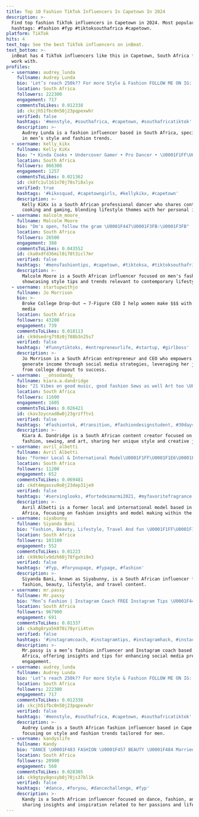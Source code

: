 ```yaml
---
title: Top 10 Fashion TikTok Influencers In Capetown In 2024
description: >-
  Find top fashion TikTok influencers in Capetown in 2024. Most popular
  hashtags: #fashion #fyp #tiktoksouthafrica #capetown.
platform: TikTok
hits: 4
text_top: See the best TikTok influencers on inBeat.
text_bottom: >-
  inBeat has 4 TikTok influencers like this in Capetown, South Africa for you to
  work with.
profiles:
  - username: audrey_lunda
    fullname: Audrey Lunda
    bio: 'Let’s reach 250k?? For more Style & Fashion FOLLOW ME ON IG: audrey_lunda'
    location: South Africa
    followers: 222300
    engagement: 717
    commentsToLikes: 0.012338
    id: ckcjh51fbc0n50j23pqpexwhr
    verified: false
    hashtags: '#menstyle, #southafrica, #capetown, #southafricatiktok'
    description: >-
      Audrey Lunda is a fashion influencer based in South Africa, specializing
      in men’s style and fashion trends.
  - username: kelly_kikx
    fullname: Kelly KiKx
    bio: "• Kinda Cooks • Undercover Gamer • Pro Dancer • \U0001F1FF\U0001F1E6 ✨18 going on 28✨ ✌\U0001F3FD♥️ ✝️"
    location: South Africa
    followers: 866300
    engagement: 1257
    commentsToLikes: 0.021362
    id: ck8fc1ul161n70j78s7i8xlyx
    verified: true
    hashtags: '#kikxsquad, #capetowngirls, #kellykikx, #capetown'
    description: >-
      Kelly KiKx is a South African professional dancer who shares content on
      cooking and gaming, blending lifestyle themes with her personal interests.
  - username: malcolm_moore_
    fullname: Malcolm Moore
    bio: "Dm's open, follow the gram \U0001F447\U0001F3FB☝\U0001F3FB"
    location: South Africa
    followers: 26500
    engagement: 380
    commentsToLikes: 0.043552
    id: cka0xdfd36mil0i78t3icl7mr
    verified: false
    hashtags: '#mensfashiontips, #capetown, #tiktoksa, #tiktoksouthafrica'
    description: >-
      Malcolm Moore is a South African influencer focused on men's fashion,
      showcasing style tips and trends relevant to contemporary lifestyles.
  - username: startupwithjo
    fullname: Jo Morrison
    bio: >-
      Broke College Drop-Out → 7-Figure CEO I help women make $$$ with social
      media
    location: South Africa
    followers: 43200
    engagement: 739
    commentsToLikes: 0.018113
    id: ck9dsedrq7t0z0j788b3n25s7
    verified: false
    hashtags: '#funnytiktoks, #entrepreneurlife, #startup, #girlboss'
    description: >-
      Jo Morrison is a South African entrepreneur and CEO who empowers women to
      generate income through social media strategies, leveraging her journey
      from college dropout to success.
  - username: __ohsodandy_
    fullname: kiara.a.dandridge
    bio: "21 Vibes on good music, good fashion Sews as well Art too \U0001F1FF\U0001F1E6"
    location: South Africa
    followers: 11600
    engagement: 1605
    commentsToLikes: 0.026421
    id: ckav3zycnad8w0j23grzfftv1
    verified: false
    hashtags: '#fashiontok, #transition, #fashiondesignstudent, #30daysofoutfits'
    description: >-
      Kiara A. Dandridge is a South African content creator focused on music,
      fashion, sewing, and art, sharing her unique style and creative journey.
  - username: avril_albetti
    fullname: Avril Albetti
    bio: "Former Local & International Model\U0001F1FF\U0001F1E6\U0001F1EE\U0001F1F9 Model Maker RGB Fashion Police"
    location: South Africa
    followers: 11200
    engagement: 652
    commentsToLikes: 0.069481
    id: ckdt4mgassu9o0j23dep31je9
    verified: false
    hashtags: '#servinglooks, #fortedeimarmi2021, #myfavoritefragrance, #loveisgod'
    description: >-
      Avril Albetti is a former local and international model based in South
      Africa, focusing on fashion insights and model making within the industry.
  - username: siyabunny
    fullname: Siyanda Bani
    bio: "Fashion, Beauty, Lifestyle, Travel And fun \U0001F1FF\U0001F1E6"
    location: South Africa
    followers: 103100
    engagement: 552
    commentsToLikes: 0.01223
    id: ck9k9olv9dzh60j78fgxhi9n3
    verified: false
    hashtags: '#fyp, #foryoupage, #fypage, #fashion'
    description: >-
      Siyanda Bani, known as Siyabunny, is a South African influencer focused on
      fashion, beauty, lifestyle, and travel content.
  - username: mr.passy
    fullname: Mr.passy
    bio: "Men’s Fashion | Instagram Coach FREE Instagram Tips \U0001F447\U0001F3FD"
    location: South Africa
    followers: 967900
    engagement: 691
    commentsToLikes: 0.01337
    id: cka8g8rya5k070i78yrii4tvn
    verified: false
    hashtags: '#instagramcoach, #instagramtips, #instagramhack, #instacoach'
    description: >-
      Mr.passy is a men’s fashion influencer and Instagram coach based in South
      Africa, offering insights and tips for enhancing social media presence and
      engagement.
  - username: audrey_lunda
    fullname: Audrey Lunda
    bio: 'Let’s reach 250k?? For more Style & Fashion FOLLOW ME ON IG: audrey_lunda'
    location: South Africa
    followers: 222300
    engagement: 717
    commentsToLikes: 0.012338
    id: ckcjh51fbc0n50j23pqpexwhr
    verified: false
    hashtags: '#menstyle, #southafrica, #capetown, #southafricatiktok'
    description: >-
      Audrey Lunda is a South African fashion influencer based in Cape Town,
      focusing on style and fashion trends tailored for men.
  - username: kandyslife
    fullname: Kandy
    bio: "DANCE \U0001F483 FASHION \U0001F457 BEAUTY \U0001F484 Married \U0001F48D Dog mom \U0001F436"
    location: South Africa
    followers: 20900
    engagement: 560
    commentsToLikes: 0.028305
    id: ck9gtpy8qnsyb0j78js37bl1k
    verified: false
    hashtags: '#dance, #foryou, #dancechallenge, #fyp'
    description: >-
      Kandy is a South African influencer focused on dance, fashion, and beauty,
      sharing insights and inspiration related to her passions and lifestyle.
---
```


